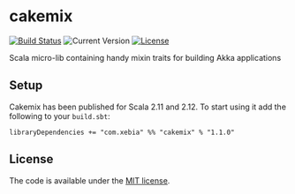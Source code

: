 cakemix
=======

[![Build Status](https://travis-ci.org/xebia/cakemix.svg)](https://travis-ci.org/xebia/cakemix)
![Current Version](https://img.shields.io/badge/version-1.1.0-brightgreen.svg?style=flat "1.1.0")
[![License](https://img.shields.io/badge/license-MIT-blue.svg?style=flat "MIT")](LICENSE)

Scala micro-lib containing handy mixin traits for building Akka applications

## Setup

Cakemix has been published for Scala 2.11 and 2.12. To start using it add the following to your `build.sbt`:

    libraryDependencies += "com.xebia" %% "cakemix" % "1.1.0"

## License
The code is available under the [MIT license](LICENSE).
